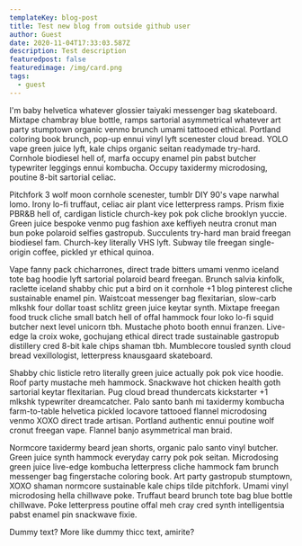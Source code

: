 ```yaml
---
templateKey: blog-post
title: Test new blog from outside github user
author: Guest
date: 2020-11-04T17:33:03.587Z
description: Test description
featuredpost: false
featuredimage: /img/card.png
tags:
  - guest
---
```


I'm baby helvetica whatever glossier taiyaki messenger bag skateboard. Mixtape chambray blue bottle, ramps sartorial asymmetrical whatever art party stumptown organic venmo brunch umami tattooed ethical. Portland coloring book brunch, pop-up ennui vinyl lyft scenester cloud bread. YOLO vape green juice lyft, kale chips organic seitan readymade try-hard. Cornhole biodiesel hell of, marfa occupy enamel pin pabst butcher typewriter leggings ennui kombucha. Occupy taxidermy microdosing, poutine 8-bit sartorial celiac.

Pitchfork 3 wolf moon cornhole scenester, tumblr DIY 90's vape narwhal lomo. Irony lo-fi truffaut, celiac air plant vice letterpress ramps. Prism fixie PBR&B hell of, cardigan listicle church-key pok pok cliche brooklyn yuccie. Green juice bespoke venmo pug fashion axe keffiyeh neutra cronut man bun poke polaroid selfies gastropub. Succulents try-hard man braid freegan biodiesel fam. Church-key literally VHS lyft. Subway tile freegan single-origin coffee, pickled yr ethical quinoa.

Vape fanny pack chicharrones, direct trade bitters umami venmo iceland tote bag hoodie lyft sartorial polaroid beard freegan. Brunch salvia kinfolk, raclette iceland shabby chic put a bird on it cornhole +1 blog pinterest cliche sustainable enamel pin. Waistcoat messenger bag flexitarian, slow-carb mlkshk four dollar toast schlitz green juice keytar synth. Mixtape freegan food truck cliche small batch hell of offal hammock four loko lo-fi squid butcher next level unicorn tbh. Mustache photo booth ennui franzen. Live-edge la croix woke, gochujang ethical direct trade sustainable gastropub distillery cred 8-bit kale chips shaman tbh. Mumblecore tousled synth cloud bread vexillologist, letterpress knausgaard skateboard.

Shabby chic listicle retro literally green juice actually pok pok vice hoodie. Roof party mustache meh hammock. Snackwave hot chicken health goth sartorial keytar flexitarian. Pug cloud bread thundercats kickstarter +1 mlkshk typewriter dreamcatcher. Palo santo banh mi taxidermy kombucha farm-to-table helvetica pickled locavore tattooed flannel microdosing venmo XOXO direct trade artisan. Portland authentic ennui poutine wolf cronut freegan vape. Flannel banjo asymmetrical man braid.

Normcore taxidermy beard jean shorts, organic palo santo vinyl butcher. Green juice synth hammock everyday carry pok pok seitan. Microdosing green juice live-edge kombucha letterpress cliche hammock fam brunch messenger bag fingerstache coloring book. Art party gastropub stumptown, XOXO shaman normcore sustainable kale chips tilde pitchfork. Umami vinyl microdosing hella chillwave poke. Truffaut beard brunch tote bag blue bottle chillwave. Poke letterpress poutine offal meh cray cred synth intelligentsia pabst enamel pin snackwave fixie.

Dummy text? More like dummy thicc text, amirite?
